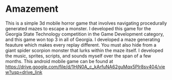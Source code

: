 # Amazement
This is a simple 3d mobile horror game that involves navigating procedurally generated mazes to escape a monster.
I developed this game for the Georgia State Technology competition in the Game Development category, and this game won top 3 in all of Georgia.
I developed a maze generating feauture which makes every replay different.  You must also hide from a giant spider scorpion monster that lurks within the maze itself. I developed the music, sprites, scripts, and sounds myself over the span of a few months.
This android mobile game can be found at https://drive.google.com/file/d/1HjN0A_c_kArfuNA62guMqx5PIr8sv404/view?usp=drive_link
